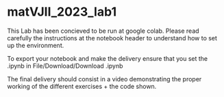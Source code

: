 # matVJII_2023_lab1

This Lab has been concieved to be run at google colab. Please read carefully the instructions at the notebook header to understand how to set up the environment. 

To export your notebook and make the delivery ensure that you set the .ipynb in File/Download/Download .ipynb

The final delivery should consist in a video demonstrating the proper working of the different exercises + the code shown.

